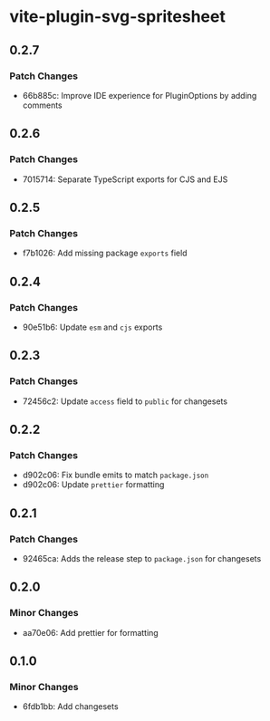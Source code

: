 # vite-plugin-svg-spritesheet

## 0.2.7

### Patch Changes

- 66b885c: Improve IDE experience for PluginOptions by adding comments

## 0.2.6

### Patch Changes

- 7015714: Separate TypeScript exports for CJS and EJS

## 0.2.5

### Patch Changes

- f7b1026: Add missing package `exports` field

## 0.2.4

### Patch Changes

- 90e51b6: Update `esm` and `cjs` exports

## 0.2.3

### Patch Changes

- 72456c2: Update `access` field to `public` for changesets

## 0.2.2

### Patch Changes

- d902c06: Fix bundle emits to match `package.json`
- d902c06: Update `prettier` formatting

## 0.2.1

### Patch Changes

- 92465ca: Adds the release step to `package.json` for changesets

## 0.2.0

### Minor Changes

- aa70e06: Add prettier for formatting

## 0.1.0

### Minor Changes

- 6fdb1bb: Add changesets
